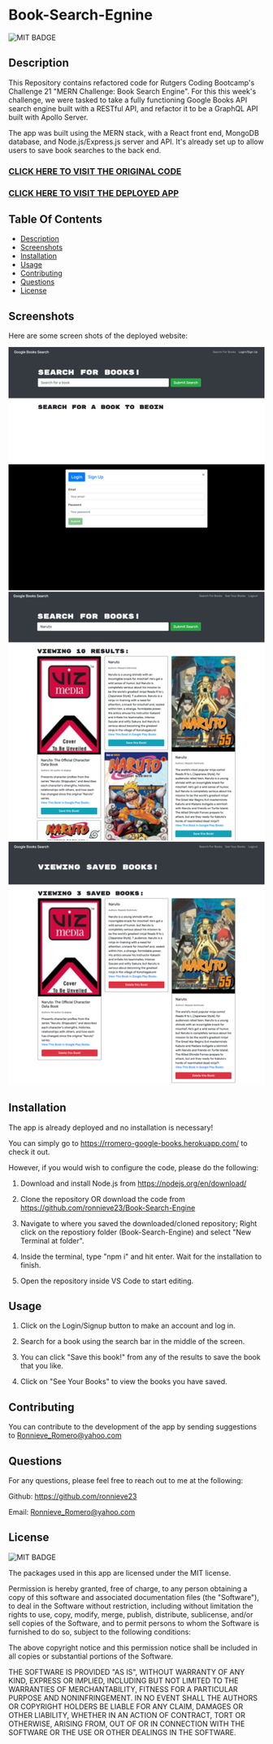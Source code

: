 # Book-Search-Egnine
 ![MIT BADGE](https://img.shields.io/badge/License-MIT-blue.svg)
 
 ## Description
This Repository contains refactored code for Rutgers Coding Bootcamp's Challenge 21 "MERN Challenge: Book Search Engine". 
For this this week's challenge, we were tasked to take a fully functioning Google Books API search engine built with a RESTful API, and refactor it to be a GraphQL API built with Apollo Server. 

The app was built using the MERN stack, with a React front end, MongoDB database, and Node.js/Express.js server and API. It's already set up to allow users to save book searches to the back end.

### [CLICK HERE TO VISIT THE ORIGINAL CODE](https://github.com/coding-boot-camp/solid-broccoli)

### [CLICK HERE TO VISIT THE DEPLOYED APP]( https://rromero-google-books.herokuapp.com/)


 ## Table Of Contents
  * [Description](#description)
  * [Screenshots](#screenshots)
  * [Installation](#installation)
  * [Usage](#usage)
  * [Contributing](#contributing)
  * [Questions](#questions)
  * [License](#license)

## Screenshots

Here are some screen shots of the deployed website:

![Landing Page Screenshot](./client/public/assets/screenshots/landingpage.png)
![Login Page Screenshot](./client/public/assets/screenshots/login.png)
![Search Page Screenshot](./client/public/assets/screenshots/searchbook.png)
![Save Book Page Screenshot](./client/public/assets/screenshots/savedbooks.png)

## Installation

The app is already deployed and no installation is necessary! 

You can simply go to https://rromero-google-books.herokuapp.com/ to check it out.

However, if you would wish to configure the code, please do the following:
1. Download and install Node.js from https://nodejs.org/en/download/

2. Clone the repository OR download the code from 
https://github.com/ronnieve23/Book-Search-Engine
3. Navigate to where you saved the downloaded/cloned repository; Right click on the repostiory folder (Book-Search-Engine) and select "New Terminal at folder". 

4. Inside the terminal, type "npm i" and hit enter. Wait for the installation to finish.

5. Open the repository inside VS Code to start editing.

## Usage
1. Click on the Login/Signup button to make an account and log in.

2. Search for a book using the search bar in the middle of the screen. 

3. You can click "Save this book!" from any of the results to save the book that you like.

4. Click on  "See Your Books" to view the books you have saved.

## Contributing

 You can contribute to the development of the app by sending suggestions to Ronnieve_Romero@yahoo.com

 ## Questions 

  For any questions, please feel free to reach out to me at the following:

  Github: https://github.com/ronnieve23

  Email: Ronnieve_Romero@yahoo.com


 ## License

 ![MIT BADGE](https://img.shields.io/badge/License-MIT-blue.svg)

  The  packages used in this app are licensed under the MIT license.

Permission is hereby granted, free of charge, to any person obtaining a copy
of this software and associated documentation files (the "Software"), to deal
in the Software without restriction, including without limitation the rights
to use, copy, modify, merge, publish, distribute, sublicense, and/or sell
copies of the Software, and to permit persons to whom the Software is
furnished to do so, subject to the following conditions:

The above copyright notice and this permission notice shall be included in all
copies or substantial portions of the Software.

THE SOFTWARE IS PROVIDED "AS IS", WITHOUT WARRANTY OF ANY KIND, EXPRESS OR
IMPLIED, INCLUDING BUT NOT LIMITED TO THE WARRANTIES OF MERCHANTABILITY,
FITNESS FOR A PARTICULAR PURPOSE AND NONINFRINGEMENT. IN NO EVENT SHALL THE
AUTHORS OR COPYRIGHT HOLDERS BE LIABLE FOR ANY CLAIM, DAMAGES OR OTHER
LIABILITY, WHETHER IN AN ACTION OF CONTRACT, TORT OR OTHERWISE, ARISING FROM,
OUT OF OR IN CONNECTION WITH THE SOFTWARE OR THE USE OR OTHER DEALINGS IN THE
SOFTWARE.
